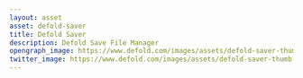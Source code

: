 ```yaml
---
layout: asset
asset: defold-saver
title: Defold Saver
description: Defold Save File Manager
opengraph_image: https://www.defold.com/images/assets/defold-saver-thumb.png
twitter_image: https://www.defold.com/images/assets/defold-saver-thumb.png
---
```

